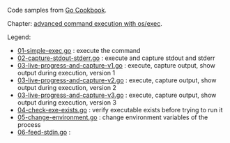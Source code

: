 Code samples from [Go Cookbook](https://blog.kowalczyk.info/book/go-cookbook.html).

Chapter: [advanced command execution with os/exec](https://blog.kowalczyk.info/article/wOYk/advanced-command-execution-in-go-with-osexec.html).

Legend:
* [01-simple-exec.go](01-simple-exec.go) : execute the command
* [02-capture-stdout-stderr.go](02-capture-stdout-stderr) : execute and capture stdout and stderr
* [03-live-progress-and-capture-v1.go](03-live-progress-and-capture-v1.go) : execute, capture output, show output during execution, version 1
* [03-live-progress-and-capture-v2.go](03-live-progress-and-capture-v2.go) : execute, capture output, show output during execution, version 2
* [03-live-progress-and-capture-v3.go](03-live-progress-and-capture-v3.go) : execute, capture output, show output during execution, version 3
* [04-check-exe-exists.go](04-check-exe-exists.go) : verify executable exists before trying to run it
* [05-change-environment.go](05-change-environment.go) : change environment variables of the process
* [06-feed-stdin.go](06-feed-stdin.go) :
